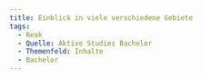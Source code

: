 ```yaml
---
title: Einblick in viele verschiedene Gebiete
tags:
  - Reak
  - Quelle: Aktive Studies Bachelor
  - Themenfeld: Inhalte
  - Bachelor
---
```

